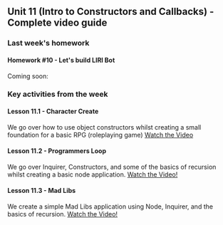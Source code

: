 ## Unit 11 (Intro to Constructors and Callbacks) - Complete video guide

### Last week's homework

#### Homework #10 - Let's build LIRI Bot

Coming soon:

### Key activities from the week

#### Lesson 11.1 - Character Create

We go over how to use object constructors whilst creating a small foundation for a basic RPG (roleplaying game)
[Watch the Video](https://www.youtube.com/watch?v=6_Qi4yg8jQg)

#### Lesson 11.2 - Programmers Loop

We go over Inquirer, Constructors, and some of the basics of recursion whilst creating a basic node application.
[Watch the Video!](https://www.youtube.com/watch?v=Ph519qG6b9Q)

#### Lesson 11.3 - Mad Libs

We create a simple Mad Libs application using Node, Inquirer, and the basics of recursion.
[Watch the Video!](https://www.youtube.com/watch?v=UNQTZmYk9p0)
